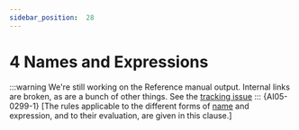 ```yaml
---
sidebar_position:  28
---
```


# 4 Names and Expressions

:::warning
We're still working on the Reference manual output.  Internal links are broken,
as are a bunch of other things.
See the [tracking issue](https://github.com/ada-lang-io/ada-lang-io/issues/20)
:::
{AI05-0299-1} [The rules applicable to the different forms of [name](./AA-4.1#S0091) and expression, and to their evaluation, are given in this clause.] 

